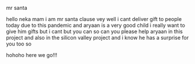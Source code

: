  mr santa 
 
 hello neka mam i am mr santa clause vey well i cant deliver gift to people today due to this pandemic 
 and aryaan is a very good child i really want to give him gifts but i cant  but you can so can you please 
 help aryaan in this project and also in the silicon valley project and i know he has a 
 surprise for you too so 
 
 hohoho here we go!!!
 
